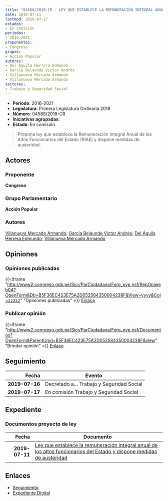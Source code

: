 ```yaml
---
title: "04568/2018-CR - LEY QUE ESTABLECE LA REMUNERACIÓN INTEGRAL ANUAL DE LOS ALTOS FUNCIONARIOS DEL ESTADO Y DISPONE MEDIDAS DE AUSTERIDAD"
date: 2019-07-11
lastmod: 2019-07-17
estados:
- En comisión
periodos:
- 2016-2021
proponentes:
- Congreso
grupos:
- Acción Popular
autores:
- Del Águila Herrera Edmundo
- García Belaunde Víctor Andrés
- Villanueva Mercado Armando
- Villanueva Mercado Armando
sectores:
- Trabajo y Seguridad Social
---
```

- **Periodo**: 2016-2021
- **Legislatura**: Primera Legislatura Ordinaria 2018
- **Número**: 04568/2018-CR
- **Iniciativas agrupadas**: 
- **Estado**: En comisión

> Propone ley que establece la Remuneración Integral Anual de los Altos Funcionarios del Estado (RIAE) y dispone medidas de austeridad.


## Actores

### Proponente

**Congreso**

### Grupo Parlamentario

**Acción Popular**

### Autores

[Villanueva Mercado Armando](mailto:mailto:avillanuevam@congreso.gob.pe); [García Belaunde Víctor Andrés](mailto:mailto:vgarciabelaunde@congreso.gob.pe); [Del Águila Herrera Edmundo](mailto:mailto:edelaguila@congreso.gob.pe); [Villanueva Mercado Armando](mailto:mailto:avillanuevam@congreso.gob.pe)

## Opiniones

### Opiniones publicadas

{{<iframe "http://www2.congreso.gob.pe/Sicr/ParCiudadana/Foro_pvp.nsf/RepOpiweb04?OpenForm&Db=B5F36EC423E75A2D052584350004238F&View=yyyy&Col=zzzzz" "Opiniones publicadas" >}}
[Enlace](http://www2.congreso.gob.pe/Sicr/ParCiudadana/Foro_pvp.nsf/RepOpiweb04?OpenForm&Db=B5F36EC423E75A2D052584350004238F&View=yyyy&Col=zzzzz)

### Publicar opinión

{{<iframe "http://www2.congreso.gob.pe/Sicr/ParCiudadana/Foro_pvp.nsf/Documentos?OpenForm&ParentUnid=B5F36EC423E75A2D052584350004238F&view" "Brindar opinión" >}}
[Enlace](http://www2.congreso.gob.pe/Sicr/ParCiudadana/Foro_pvp.nsf/Documentos?OpenForm&ParentUnid=B5F36EC423E75A2D052584350004238F&view)


## Seguimiento

| Fecha | Evento |
|------:|--------|
| **2019-07-16** | Decretado a... Trabajo y Seguridad Social |
| **2019-07-17** | En comisión Trabajo y Seguridad Social |

## Expediente

### Documentos proyecto de ley

| Fecha | Documento |
|------:|-----------|
| **2019-07-11** | [Ley que establece la remuneración integral anual de los altos funcionarios del Estado y dispone medidas de austeridad](http://www.leyes.congreso.gob.pe/Documentos/2016_2021/Proyectos_de_Ley_y_de_Resoluciones_Legislativas/PL0456820190711.pdf) |

## Enlaces

- [Seguimiento](http://www2.congreso.gob.pe/Sicr/TraDocEstProc/CLProLey2016.nsf/f7fff46988ca05b1052578e100829cc7/ac922b62edfe413c05258435007d64d6?OpenDocument)
- [Expediente Digital](http://www2.congreso.gob.pe/Sicr/TraDocEstProc/Expvirt_2011.nsf/visbusqptramdoc1621/04568?opendocument)

